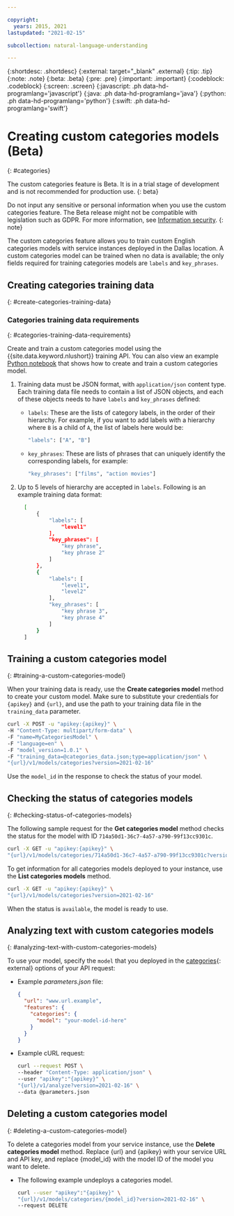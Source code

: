 ```yaml
---

copyright:
  years: 2015, 2021
lastupdated: "2021-02-15"

subcollection: natural-language-understanding

---
```


{:shortdesc: .shortdesc}
{:external: target="_blank" .external}
{:tip: .tip}
{:note: .note}
{:beta: .beta}
{:pre: .pre}
{:important: .important}
{:codeblock: .codeblock}
{:screen: .screen}
{:javascript: .ph data-hd-programlang='javascript'}
{:java: .ph data-hd-programlang='java'}
{:python: .ph data-hd-programlang='python'}
{:swift: .ph data-hd-programlang='swift'}

# Creating custom categories models (Beta)
{: #categories}

The custom categories feature is Beta. It is in a trial stage of development and is not recommended for production use.
{: beta}

Do not input any sensitive or personal information when you use the custom categories feature. The Beta release might not be compatible with legislation such as GDPR. For more information, see [Information security](/docs/natural-language-understanding?topic=natural-language-understanding-information-security).
{: note}

The custom categories feature allows you to train custom English categories models with service instances deployed in the Dallas location. A custom categories model can be trained when no data is available; the only fields required for training categories models are `labels` and `key_phrases`.

## Creating categories training data
{: #create-categories-training-data}

### Categories training data requirements
{: #categories-training-data-requirements}

Create and train a custom categories model using the {{site.data.keyword.nlushort}} training API. You can also view an example [Python notebook](https://github.com/watson-developer-cloud/doc-tutorial-downloads/blob/master/natural-language-understanding/custom_categories_example.ipynb) that shows how to create and train a custom categories model.

  1. Training data must be JSON format, with `application/json` content type. Each training data file needs to contain a list of JSON objects, and each of these objects needs to have `labels` and `key_phrases` defined:

      - `labels`: These are the lists of category labels, in the order of their hierarchy. For example, if you want to add labels with a hierarchy where `B` is a child of `A`, the list of labels here would be:

        ```bash
        "labels": ["A", "B"]
        ```

      - `key_phrases`: These are lists of phrases that can uniquely identify the corresponding labels, for example:

        ```bash
        "key_phrases": ["films", "action movies"]
        ```

  2. Up to 5 levels of hierarchy are accepted in `labels`. Following is an example training data format:

      ```bash
        [
            {
                "labels": [
                    "level1"
                ],
                "key_phrases": [
                    "key phrase",
                    "key phrase 2"
                ]
            },
            {
                "labels": [
                    "level1",
                    "level2"
                ],
                "key_phrases": [
                    "key phrase 3",
                    "key phrase 4"
                ]
            }
        ]
      ```

## Training a custom categories model
{: #training-a-custom-categories-model}

When your training data is ready, use the **Create categories model** method to create your custom model. Make sure to substitute your credentials for `{apikey}` and `{url}`, and use the path to your training data file in the `training_data` parameter.

```bash
curl -X POST -u "apikey:{apikey}" \
-H "Content-Type: multipart/form-data" \
-F "name=MyCategoriesModel" \
-F "language=en" \
-F "model_version=1.0.1" \
-F "training_data=@categories_data.json;type=application/json" \
"{url}/v1/models/categories?version=2021-02-16"
```

Use the `model_id` in the response to check the status of your model.

## Checking the status of categories models
{: #checking-status-of-categories-models}

The following sample request for the **Get categories model** method checks the status for the model with ID `714a50d1-36c7-4a57-a790-99f13cc9301c`.

```bash
curl -X GET -u "apikey:{apikey}" \
"{url}/v1/models/categories/714a50d1-36c7-4a57-a790-99f13cc9301c?version=2021-02-16"
```

To get information for all categories models deployed to your instance, use the **List categories models** method.

```bash
curl -X GET -u "apikey:{apikey}" \
"{url}/v1/models/categories?version=2021-02-16"
```

When the status is `available`, the model is ready to use.

## Analyzing text with custom categories models
{: #analyzing-text-with-custom-categories-models}

To use your model, specify the `model` that you deployed in the [categories](https://{DomainName}/apidocs/natural-language-understanding#categories){: external} options of your API request:

- Example *parameters.json* file:

    ```json
    {
      "url": "www.url.example",
      "features": {
        "categories": {
          "model": "your-model-id-here"
        }
      }
    }
    ```

- Example cURL request:

    ```bash
    curl --request POST \
    --header "Content-Type: application/json" \
    --user "apikey":"{apikey}" \
    "{url}/v1/analyze?version=2021-02-16" \
    --data @parameters.json
    ```

## Deleting a custom categories model
{: #deleting-a-custom-categories-model}

To delete a categories model from your service instance, use the **Delete categories model** method. Replace {url} and {apikey} with your service URL and API key, and replace {model_id} with the model ID of the model you want to delete.

- The following example undeploys a categories model.

  ```bash
  curl --user "apikey":"{apikey}" \
  "{url}/v1/models/categories/{model_id}?version=2021-02-16" \
  --request DELETE
  ```
